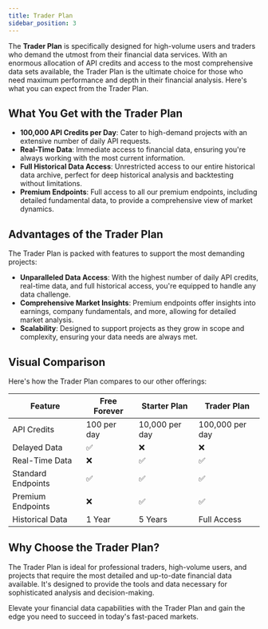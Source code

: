 ```yaml
---
title: Trader Plan
sidebar_position: 3
---
```


The **Trader Plan** is specifically designed for high-volume users and traders who demand the utmost from their financial data services. With an enormous allocation of API credits and access to the most comprehensive data sets available, the Trader Plan is the ultimate choice for those who need maximum performance and depth in their financial analysis. Here's what you can expect from the Trader Plan.

## What You Get with the Trader Plan

- **100,000 API Credits per Day**: Cater to high-demand projects with an extensive number of daily API requests.
- **Real-Time Data**: Immediate access to financial data, ensuring you're always working with the most current information.
- **Full Historical Data Access**: Unrestricted access to our entire historical data archive, perfect for deep historical analysis and backtesting without limitations.
- **Premium Endpoints**: Full access to all our premium endpoints, including detailed fundamental data, to provide a comprehensive view of market dynamics.

## Advantages of the Trader Plan

The Trader Plan is packed with features to support the most demanding projects:

- **Unparalleled Data Access**: With the highest number of daily API credits, real-time data, and full historical access, you're equipped to handle any data challenge.
- **Comprehensive Market Insights**: Premium endpoints offer insights into earnings, company fundamentals, and more, allowing for detailed market analysis.
- **Scalability**: Designed to support projects as they grow in scope and complexity, ensuring your data needs are always met.

## Visual Comparison

Here's how the Trader Plan compares to our other offerings:

| Feature               | Free Forever | Starter Plan | Trader Plan   |
|-----------------------|--------------|--------------|---------------|
| API Credits           | 100 per day  | 10,000 per day | 100,000 per day |
| Delayed Data          | ✅           | ❌            | ❌             |
| Real-Time Data        | ❌           | ✅            | ✅             |
| Standard Endpoints    | ✅           | ✅            | ✅             |
| Premium Endpoints     | ❌           | ✅            | ✅             |
| Historical Data       | 1 Year       | 5 Years       | Full Access    |

## Why Choose the Trader Plan?

The Trader Plan is ideal for professional traders, high-volume users, and projects that require the most detailed and up-to-date financial data available. It's designed to provide the tools and data necessary for sophisticated analysis and decision-making.

Elevate your financial data capabilities with the Trader Plan and gain the edge you need to succeed in today's fast-paced markets.
